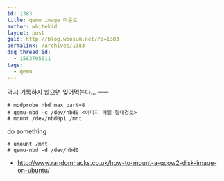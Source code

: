 ```yaml
---
id: 1383
title: qemu image 마운트
author: whitekid
layout: post
guid: http://blog.woosum.net/?p=1383
permalink: /archives/1383
dsq_thread_id:
  - 1583795611
tags:
  - qemu
---
```

역시 기록하지 않으면 잊어먹는다... ㅡㅡ

    # modprobe nbd max_part=8
    # qemu-nbd -c /dev/nbd0 <이미지 파일 절대경로>
    # mount /dev/nbd0p1 /mnt

do something

    # umount /mnt
    # qemu-nbd -d /dev/nbd0

  * http://www.randomhacks.co.uk/how-to-mount-a-qcow2-disk-image-on-ubuntu/